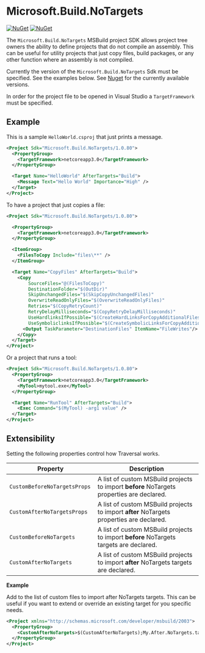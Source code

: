 # Microsoft.Build.NoTargets
[![NuGet](https://img.shields.io/nuget/v/Microsoft.Build.NoTargets.svg)](https://www.nuget.org/packages/Microsoft.Build.NoTargets)
 [![NuGet](https://img.shields.io/nuget/dt/Microsoft.Build.NoTargets.svg)](https://www.nuget.org/packages/Microsoft.Build.NoTargets)
 
The `Microsoft.Build.NoTargets` MSBuild project SDK allows project tree owners the ability to define projects that do not compile an assembly.  This can be useful for utility projects that just copy files, build packages, or any other function where an assembly is not compiled.

Currently the version of the `Microsoft.Build.NoTargets` Sdk must be specified. See the examples below. See [Nuget](https://www.nuget.org/packages/Microsoft.Build.NoTargets/) for the currently available versions.

In order for the project file to be opened in Visual Studio a `TargetFramework` must be specified.

## Example
This is a sample `HelloWorld.csproj` that just prints a message.

```xml
<Project Sdk="Microsoft.Build.NoTargets/1.0.80">
  <PropertyGroup>
    <TargetFramework>netcoreapp3.0</TargetFramework>
  </PropertyGroup>

  <Target Name="HelloWorld" AfterTargets="Build">
    <Message Text="Hello World" Importance="High" />
  </Target>
</Project>
```

To have a project that just copies a file:
```xml
<Project Sdk="Microsoft.Build.NoTargets/1.0.80">

  <PropertyGroup>
    <TargetFramework>netcoreapp3.0</TargetFramework>
  </PropertyGroup>

  <ItemGroup>
    <FilesToCopy Include="files\**" />
  </ItemGroup>

  <Target Name="CopyFiles" AfterTargets="Build">
    <Copy
        SourceFiles="@(FilesToCopy)"
        DestinationFolder="$(OutDir)"
        SkipUnchangedFiles="$(SkipCopyUnchangedFiles)"
        OverwriteReadOnlyFiles="$(OverwriteReadOnlyFiles)"
        Retries="$(CopyRetryCount)"
        RetryDelayMilliseconds="$(CopyRetryDelayMilliseconds)"
        UseHardlinksIfPossible="$(CreateHardLinksForCopyAdditionalFilesIfPossible)"
        UseSymboliclinksIfPossible="$(CreateSymbolicLinksForCopyAdditionalFilesIfPossible)">
      <Output TaskParameter="DestinationFiles" ItemName="FileWrites"/>
    </Copy>
  </Target>
</Project>
```

Or a project that runs a tool:

```xml
<Project Sdk="Microsoft.Build.NoTargets/1.0.80">
  <PropertyGroup>
    <TargetFramework>netcoreapp3.0</TargetFramework>
    <MyTool>mytool.exe</MyTool>
  </PropertyGroup>

  <Target Name="RunTool" AfterTargets="Build">
    <Exec Command="$(MyTool) -arg1 value" />
  </Target>
</Project>
```

## Extensibility

Setting the following properties control how Traversal works.

| Property                            | Description |
|-------------------------------------|-------------|
| `CustomBeforeNoTargetsProps `  | A list of custom MSBuild projects to import **before** NoTargets properties are declared. |
| `CustomAfterNoTargetsProps`    | A list of custom MSBuild projects to import **after** NoTargets properties are declared.|
| `CustomBeforeNoTargets`         | A list of custom MSBuild projects to import **before** NoTargets targets are declared.|
| `CustomAfterNoTargets`          | A list of custom MSBuild projects to import **after** NoTargets targets are declared.|

**Example**

Add to the list of custom files to import after NoTargets targets.  This can be useful if you want to extend or override an existing target for you specific needs.
```xml
<Project xmlns="http://schemas.microsoft.com/developer/msbuild/2003">
  <PropertyGroup>
    <CustomAfterNoTargets>$(CustomAfterNoTargets);My.After.NoTargets.targets</CustomAfterNoTargets>
  </PropertyGroup>
</Project>
```

